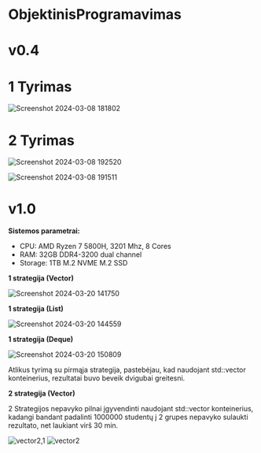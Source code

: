 # ObjektinisProgramavimas 

# v0.4

# 1 Tyrimas 
![Screenshot 2024-03-08 181802](https://github.com/Meskis4/ObjektinisProgramavimas/assets/147125301/b10fee62-70a7-448a-b8b2-e9b07fc53108)

# 2 Tyrimas

![Screenshot 2024-03-08 192520](https://github.com/Meskis4/ObjektinisProgramavimas/assets/147125301/771d97bb-6104-438f-95cd-15fbc39244c0)

![Screenshot 2024-03-08 191511](https://github.com/Meskis4/ObjektinisProgramavimas/assets/147125301/0a8fb722-8b81-4f3e-bfb7-ab981e90d3ec)


# v1.0

**Sistemos parametrai:** 
* CPU: AMD Ryzen 7 5800H, 3201 Mhz, 8 Cores
* RAM: 32GB DDR4-3200 dual channel
* Storage: 1TB M.2 NVME M.2 SSD

**1 strategija (Vector)**

![Screenshot 2024-03-20 141750](https://github.com/Meskis4/ObjektinisProgramavimas/assets/147125301/bcb5800a-ebad-4099-b465-33518363a459)

**1 strategija (List)**

![Screenshot 2024-03-20 144559](https://github.com/Meskis4/ObjektinisProgramavimas/assets/147125301/c9df7161-381b-405e-b01e-c39f012c2948)

**1 strategija (Deque)**

![Screenshot 2024-03-20 150809](https://github.com/Meskis4/ObjektinisProgramavimas/assets/147125301/63dc06e3-b9e8-4f57-b821-85bef05a3392)

Atlikus tyrimą su pirmąja strategija, pastebėjau, kad naudojant std::vector konteinerius, rezultatai buvo beveik dvigubai greitesni. 

**2 strategija (Vector)**

2 Strategijos nepavyko pilnai įgyvendinti naudojant std::vector konteinerius, kadangi bandant padalinti 1000000 studentų į 2 grupes nepavyko sulaukti rezultato, net laukiant virš 30 min.

![vector2,1](https://github.com/Meskis4/ObjektinisProgramavimas/assets/147125301/ecb889cd-9bde-4f51-843b-c11175ce5ece)
![vector2](https://github.com/Meskis4/ObjektinisProgramavimas/assets/147125301/49ee24cb-51c6-4293-8ece-3775227b436e)






